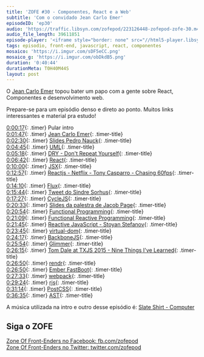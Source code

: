 ```yaml
---
title: 'ZOFE #30 - Componentes, React e a Web'
subtitle: 'Com o convidado Jean Carlo Emer'
episodeID: 'ep30'
audio: 'https://traffic.libsyn.com/zofepod/223126448-zofepod-zofe-30.m4a'
audio_file_length: 39611851
episode-player: '<iframe style="border: none" src="//html5-player.libsyn.com/embed/episode/id/7032623/height/90/theme/custom/autoplay/no/autonext/no/thumbnail/yes/preload/no/no_addthis/no/direction/backward/render-playlist/no/custom-color/87A93A/" height="90" width="100%" scrolling="no"  allowfullscreen webkitallowfullscreen mozallowfullscreen oallowfullscreen msallowfullscreen></iframe>'
tags: episodio, front-end, javascript, react, componentes
mosaico: 'https://i.imgur.com/sDF5eCC.png'
mosaico_g: 'https://i.imgur.com/obDkdB5.png'
duration: '0:40:44'
durationMeta: T0H40M44S
layout: post
---
```


O [Jean Carlo Emer](http://twitter.com/jcemer) topou bater um papo com a gente sobre React, Componentes e desenvolvimento web.

<!-- excerpt -->

Prepare-se para um episódio denso e direto ao ponto. Muitos links interessantes e material pra estudo!

[0:00:17](#t=0:00:17){: .timer} Pular intro<br>
[0:01:47](#t=0:01:47){: .timer} [Jean Carlo Emer](http://jcemer.com){: .timer-title}<br>
[0:02:30](#t=0:02:30){: .timer} [Slides Pedro Nauck](https://speakerdeck.com/pedronauck/reactjs-keep-simple-everything-can-be-a-component){: .timer-title}<br>
[0:04:45](#t=0:04:45){: .timer} [UML](https://en.wikipedia.org/wiki/Component_%28UML%29){: .timer-title}<br>
[0:05:18](#t=0:05:18){: .timer} [DRY - Don't Repeat Yourself](https://en.wikipedia.org/wiki/Don%27t_repeat_yourself){: .timer-title}<br>
[0:06:42](#t=0:06:42){: .timer} [React](https://facebook.github.io/react/){: .timer-title}<br>
[0:10:00](#t=0:10:00){: .timer} [JSX](https://facebook.github.io/jsx/){: .timer-title}<br>
[0:12:57](#t=0:12:57){: .timer} [Reactjs - Netflix - Tony Casparro - Chasing 60fps](https://www.youtube.com/watch?v=g01dGsKbXOk){: .timer-title}<br>
[0:14:10](#t=0:14:10){: .timer} [Flux](https://facebook.github.io/flux/){: .timer-title}<br>
[0:15:44](#t=0:15:44){: .timer} [Tweet do Sindre Sorhus](https://twitter.com/sindresorhus/status/639109707634835456){: .timer-title}<br>
[0:17:27](#t=0:17:27){: .timer} [CycleJS](http://cycle.js.org/){: .timer-title}<br>
[0:20:33](#t=0:20:33){: .timer} [Slides da palestra de Jacob Page](http://slides.com/jacobpage/frp#/){: .timer-title}<br>
[0:20:54](#t=0:20:54){: .timer} [Functional Programming](https://en.wikipedia.org/wiki/Functional_programming){: .timer-title}<br>
[0:21:09](#t=0:21:09){: .timer} [Functional Reactive Programming](https://en.wikipedia.org/wiki/Functional_reactive_programming){: .timer-title}<br>
[0:21:45](#t=0:21:45){: .timer} [Reactive JavaScript - Stoyan Stefanov](https://www.youtube.com/watch?v=yKptL0oxjuM){: .timer-title}<br>
[0:23:45](#t=0:23:45){: .timer} [virtual-dom](https://github.com/Matt-Esch/virtual-dom){: .timer-title}<br>
[0:24:17](#t=0:24:17){: .timer} [BackboneJS](http://backbonejs.org/){: .timer-title}<br>
[0:25:54](#t=0:25:54){: .timer} [Glimmer](https://github.com/emberjs/ember.js/pull/10501){: .timer-title}<br>
[0:26:15](#t=0:26:15){: .timer} [Tom Dale at TXJS 2015 - Nine Things I've Learned](https://www.youtube.com/watch?v=rw2MY9Q8Vsk){: .timer-title}<br>
[0:26:50](#t=0:26:50){: .timer} [rendr](https://github.com/rendrjs/rendr){: .timer-title}<br>
[0:26:50](#t=0:26:50){: .timer} [Ember FastBoot](http://emberjs.com/blog/2014/12/22/inside-fastboot-the-road-to-server-side-rendering.html){: .timer-title}<br>
[0:27:33](#t=0:27:33){: .timer} [webpack](https://webpack.github.io/){: .timer-title}<br>
[0:29:24](#t=0:29:24){: .timer} [rjs](http://requirejs.org/docs/optimization.html){: .timer-title}<br>
[0:31:14](#t=0:31:14){: .timer} [PostCSS](https://github.com/postcss/postcss){: .timer-title}<br>
[0:36:35](#t=0:36:35){: .timer} [AST](https://en.wikipedia.org/wiki/Abstract_syntax_tree){: .timer-title}<br>

A música utilizada na intro e outro desse episódio é: [Slate Shirt - Computer](http://freemusicarchive.org/music/State_Shirt/This_Is_Old/04_Computer)

## Siga o ZOFE

[Zone Of Front-Enders no Facebook: fb.com/zofepod](http://fb.com/zofepod/ 'ZOFE no Facebook: fb.com/zofepod')<br>
[Zone Of Front-Enders no Twitter: twitter.com/zofepod](http://twitter.com/zofepod/ 'ZOFE no Twitter')<br>
